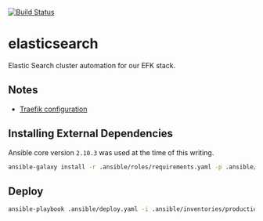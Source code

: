 [![Build Status](https://drone.diesel.net.net/api/badges/Diesel-Net/elasticsearch/status.svg)](https://drone.diesel.net.net/Diesel-Net/elasticsearch)

# elasticsearch
Elastic Search cluster automation for our EFK stack.

## Notes
- [Traefik configuration](https://marcofranssen.nl/building-a-elasticsearch-cluster-using-docker-compose-and-traefik)

## Installing External Dependencies
Ansible core version `2.10.3` was used at the time of this writing.
```bash
ansible-galaxy install -r .ansible/roles/requirements.yaml -p .ansible/roles --force
```

## Deploy
```bash
ansible-playbook .ansible/deploy.yaml -i .ansible/inventories/production/hosts --vault-id ~/.tokens/vault.txt
```
